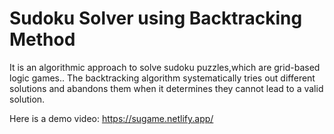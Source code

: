 # Sudoku Solver using Backtracking Method
It is an algorithmic approach to solve sudoku puzzles,which are grid-based logic games..
The backtracking algorithm systematically tries out different solutions and abandons them when it determines they cannot lead to a valid solution.

Here is a demo video: https://sugame.netlify.app/
